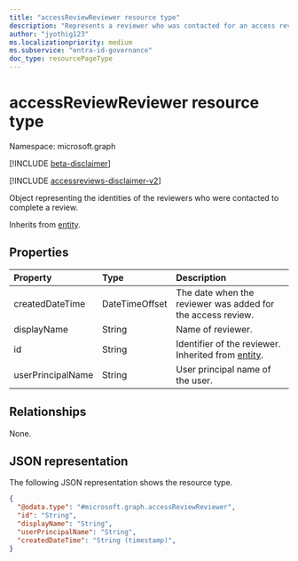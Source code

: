 ```yaml
---
title: "accessReviewReviewer resource type"
description: "Represents a reviewer who was contacted for an access review."
author: "jyothig123"
ms.localizationpriority: medium
ms.subservice: "entra-id-governance"
doc_type: resourcePageType
---
```


# accessReviewReviewer resource type

Namespace: microsoft.graph

[!INCLUDE [beta-disclaimer](../../includes/beta-disclaimer.md)]

[!INCLUDE [accessreviews-disclaimer-v2](../../includes/accessreviews-disclaimer-v2.md)]

Object representing the identities of the reviewers who were contacted to complete a review.

Inherits from [entity](entity.md).

## Properties
| Property | Type | Description |
| :-------------------------| :---------- | :---------- |
| createdDateTime | DateTimeOffset | The date when the reviewer was added for the access review. |
| displayName | String | Name of reviewer. |
| id | String | Identifier of the reviewer. Inherited from [entity](entity.md). |
| userPrincipalName | String | User principal name of the user. |


## Relationships
None.

## JSON representation
The following JSON representation shows the resource type.
<!-- {
  "blockType": "resource",
  "@odata.type": "microsoft.graph.accessReviewReviewer"
}
-->
``` json
{
  "@odata.type": "#microsoft.graph.accessReviewReviewer",
  "id": "String",
  "displayName": "String",
  "userPrincipalName": "String",
  "createdDateTime": "String (timestamp)",
}
```

<!--
{
  "type": "#page.annotation",
  "description": "accessReviewReviewer resource",
  "keywords": "",
  "section": "documentation",
  "tocPath": "",
  "suppressions": []
}
-->
